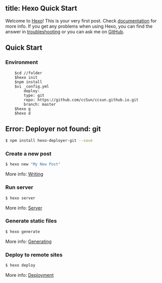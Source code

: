 title: Hexo Quick Start
---
Welcome to [Hexo](http://hexo.io/)! This is your very first post. Check [documentation](http://hexo.io/docs/) for more info. If you get any problems when using Hexo, you can find the answer in [troubleshooting](http://hexo.io/docs/troubleshooting.html) or you can ask me on [GitHub](https://github.com/hexojs/hexo/issues).

## Quick Start

### Environment

```
	$cd //folder
	$hexo init
	$npm install
	$vi _config.yml
		deploy:
  		type: git
  		repo: https://github.com/ccSun/ccsun.github.io.git
		branch: master
	$hexo g
	$hexo d
```

## Error: Deployer not found: git

``` bash
$ npm install hexo-deployer-git --save
```

### Create a new post

``` bash
$ hexo new "My New Post"
```

More info: [Writing](http://hexo.io/docs/writing.html)

### Run server

``` bash
$ hexo server
```

More info: [Server](http://hexo.io/docs/server.html)

### Generate static files

``` bash
$ hexo generate
```

More info: [Generating](http://hexo.io/docs/generating.html)

### Deploy to remote sites

``` bash
$ hexo deploy
```

More info: [Deployment](http://hexo.io/docs/deployment.html)

